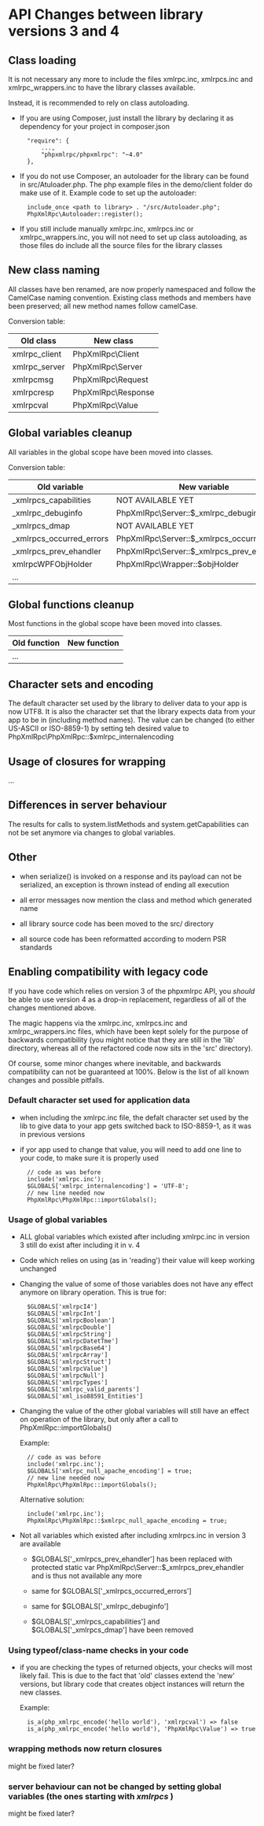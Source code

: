 API Changes between library versions 3 and 4
============================================

Class loading
-------------

It is not necessary any more to include the files xmlrpc.inc, xmlrpcs.inc and xmlrpc_wrappers.inc to have the
library classes available.

Instead, it is recommended to rely on class autoloading.
 
* If you are using Composer, just install the library by declaring it as dependency for your project in composer.json 

        "require": {
            ...,
            "phpxmlrpc/phpxmlrpc": "~4.0"
        },
       
* If you do not use Composer, an autoloader for the library can be found in src/Atuloader.php.
  The php example files in the demo/client folder do make use of it.
  Example code to set up the autoloader:
    
        include_once <path to library> . "/src/Autoloader.php";
        PhpXmlRpc\Autoloader::register();


* If you still include manually xmlrpc.inc, xmlrpcs.inc or xmlrpc_wrappers.inc, you will not need to set up
  class autoloading, as those files do include all the source files for the library classes


New class naming
----------------

All classes have ben renamed, are now properly namespaced and follow the CamelCase naming convention.
Existing class methods and members have been preserved; all new method names follow camelCase. 

Conversion table:

| Old class     | New class          |
| ------------- | ------------------ |
| xmlrpc_client | PhpXmlRpc\Client   |
| xmlrpc_server | PhpXmlRpc\Server   |
| xmlrpcmsg     | PhpXmlRpc\Request  |
| xmlrpcresp    | PhpXmlRpc\Response |
| xmlrpcval     | PhpXmlRpc\Value    |


Global variables cleanup
------------------------

All variables in the global scope have been moved into classes.

Conversion table:

| Old variable             | New variable                                | Notes     |
| ------------------------ | ------------------------------------------- | --------- |
| _xmlrpcs_capabilities    | NOT AVAILABLE YET                           |           |
| _xmlrpc_debuginfo        | PhpXmlRpc\Server::$_xmlrpc_debuginfo        | protected |
| _xmlrpcs_dmap            | NOT AVAILABLE YET                           |           |
| _xmlrpcs_occurred_errors | PhpXmlRpc\Server::$_xmlrpcs_occurred_errors | protected |
| _xmlrpcs_prev_ehandler   | PhpXmlRpc\Server::$_xmlrpcs_prev_ehandler   | protected |
| xmlrpcWPFObjHolder       | PhpXmlRpc\Wrapper::$objHolder               |           |
| ...                      |                                             |           |


Global functions cleanup
------------------------

Most functions in the global scope have been moved into classes.

| Old function             | New function                                |
| ------------------------ | ------------------------------------------- |
| ...                      |                                             |


Character sets and encoding
---------------------------

The default character set used by the library to deliver data to your app is now UTF8.
It is also the character set that the library expects data from your app to be in (including method names).
The value can be changed (to either US-ASCII or ISO-8859-1) by setting teh desired value to
    PhpXmlRpc\PhpXmlRpc::$xmlrpc_internalencoding

Usage of closures for wrapping
------------------------------

...


Differences in server behaviour
-------------------------------

The results for calls to system.listMethods and system.getCapabilities can not be set anymore via changes to
global variables.


Other
-----

* when serialize() is invoked on a response and its payload can not be serialized, an exception is thrown instead of
  ending all execution

* all error messages now mention the class and method which generated name

* all library source code has been moved to the src/ directory 

* all source code has been reformatted according to modern PSR standards


Enabling compatibility with legacy code
---------------------------------------

If you have code which relies on version 3 of the phpxmlrpc API, you *should* be able to use version 4 as a drop-in
replacement, regardless of all of the changes mentioned above.

The magic happens via the xmlrpc.inc, xmlrpcs.inc and xmlrpc_wrappers.inc files, which have been kept solely for
the purpose of backwards compatibility (you might notice that they are still in the 'lib' directory, whereas all of
the refactored code now sits in the 'src' directory).

Of course, some minor changes where inevitable, and backwards compatibility can not be guaranteed at 100%.
Below is the list of all known changes and possible pitfalls.

### Default character set used for application data

* when including the xmlrpc.inc file, the defalt character set used by the lib to give data to your app gets switched
  back to ISO-8859-1, as it was in previous versions

* if yor app used to change that value, you will need to add one line to your code, to make sure it is properly used

        // code as was before
        include('xmlrpc.inc');
        $GLOBALS['xmlrpc_internalencoding'] = 'UTF-8';
        // new line needed now
        PhpXmlRpc\PhpXmlRpc::importGlobals();

### Usage of global variables

* ALL global variables which existed after including xmlrpc.inc in version 3 still do exist after including it in v. 4
 
* Code which relies on using (as in 'reading') their value will keep working unchanged

* Changing the value of some of those variables does not have any effect anymore on library operation.
  This is true for:

        $GLOBALS['xmlrpcI4']
        $GLOBALS['xmlrpcInt']
        $GLOBALS['xmlrpcBoolean']
        $GLOBALS['xmlrpcDouble']
        $GLOBALS['xmlrpcString']
        $GLOBALS['xmlrpcDatetTme']
        $GLOBALS['xmlrpcBase64']
        $GLOBALS['xmlrpcArray']
        $GLOBALS['xmlrpcStruct']
        $GLOBALS['xmlrpcValue']
        $GLOBALS['xmlrpcNull']
        $GLOBALS['xmlrpcTypes']
        $GLOBALS['xmlrpc_valid_parents']
        $GLOBALS['xml_iso88591_Entities']

* Changing the value of the other global variables will still have an effect on operation of the library, but only after
  a call to PhpXmlRpc::importGlobals()

    Example:

        // code as was before
        include('xmlrpc.inc');
        $GLOBALS['xmlrpc_null_apache_encoding'] = true;
        // new line needed now
        PhpXmlRpc\PhpXmlRpc::importGlobals();
        
    Alternative solution:
    
        include('xmlrpc.inc');
        PhpXmlRpc\PhpXmlRpc::$xmlrpc_null_apache_encoding = true;

* Not all variables which existed after including xmlrpcs.inc in version 3 are available

    - $GLOBALS['_xmlrpcs_prev_ehandler'] has been replaced with protected static var PhpXmlRpc\Server::$_xmlrpcs_prev_ehandler
        and is thus not available any more

    - same for $GLOBALS['_xmlrpcs_occurred_errors']

    - same for $GLOBALS['_xmlrpc_debuginfo']

    - $GLOBALS['_xmlrpcs_capabilities'] and $GLOBALS['_xmlrpcs_dmap'] have been removed

### Using typeof/class-name checks in your code

* if you are checking the types of returned objects, your checks will most likely fail.
  This is due to the fact that 'old' classes extend the 'new' versions, but library code that creates object
  instances will return the new classes.

    Example:
        
        is_a(php_xmlrpc_encode('hello world'), 'xmlrpcval') => false
        is_a(php_xmlrpc_encode('hello world'), 'PhpXmlRpc\Value') => true

### wrapping methods now return closures

might be fixed later?

### server behaviour can not be changed by setting global variables (the ones starting with _xmlrpcs_ )

might be fixed later?
